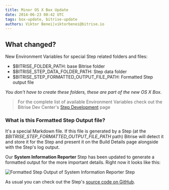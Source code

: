 ```yaml
---
title: Minor OS X Box Update
date: 2014-06-23 08:42 UTC
tags: box-update, bitrise-update
authors: Viktor Benei|viktorbenei@bitrise.io
---
```


## What changed?

New Environment Variables for special Step related folders and files:

- $BITRISE_FOLDER_PATH: base Bitrise folder
- $BITRISE_STEP_DATA_FOLDER_PATH: Step data folder
- $BITRISE_STEP_FORMATTED_OUTPUT_FILE_PATH: Formatted Step output file

*You don't have to create these folders, these are part of the new OS X Box.*

> For the complete list of available Environment Variables check out the Bitrise Dev Center's [Step Development](http://devcenter.bitrise.io/docs/step-dev.html) page


### What is this Formatted Step Output file?

It's a special Markdown file. If this file is generated by a Step (at the *$BITRISE_STEP_FORMATTED_OUTPUT_FILE_PATH* path) Bitrise will detect it and store it for the Step and present it on the Build Details page alongside with the Step's log output.

Our **System Information Reporter** Step has been updated to generate a formatted output for the more important details. Right now it looks like this:

![Formatted Step Output of System Information Reporter Step](formatted-step-output-example-1.png)

As usual you can check out the Step's [source code on GitHub](https://github.com/bitrise-io/steps-system-info-reporter).
